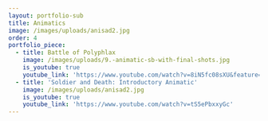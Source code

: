 ```yaml
---
layout: portfolio-sub
title: Animatics
image: /images/uploads/anisad2.jpg
order: 4
portfolio_piece:
  - title: Battle of Polyphlax
    image: /images/uploads/9.-animatic-sb-with-final-shots.jpg
    is_youtube: true
    youtube_link: 'https://www.youtube.com/watch?v=8iN5fc08sXU&feature=youtu.be'
  - title: 'Soldier and Death: Introductory Animatic'
    image: /images/uploads/anisad2.jpg
    is_youtube: true
    youtube_link: 'https://www.youtube.com/watch?v=tS5ePbxxyGc'
---
```


